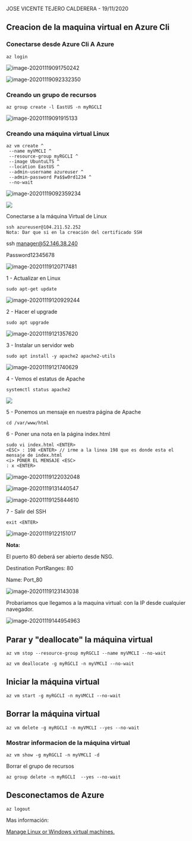 

JOSE VICENTE TEJERO CALDERERA - 19/11/2020

## Creacion de la maquina virtual en Azure Cli

### Conectarse desde Azure Cli A Azure

```
az login
```

![image-20201119091750242](image-20201119091750242.png)



![image-20201119092332350](image-20201119092332350.png)





### Creando un grupo de recursos

```
az group create -l EastUS -n myRGCLI 
```

![image-20201119091915133](image-20201119091915133.png)



### Creando una máquina virtual Linux

```
az vm create ^
 --name myVMCLI ^
 --resource-group myRGCLI ^
 --image UbuntuLTS ^
 --location EastUS ^
 --admin-username azureuser ^
 --admin-password Pa$$w0rd1234 ^
 --no-wait
```

![image-20201119092359234](image-20201119092359234.png)

![](image-20201119092448789.png)



Conectarse a la máquina Virtual de Linux

```
ssh azureuser@104.211.52.252
Nota: Dar que si en la creación del certificado SSH
```

ssh manager@52.146.38.240

Password12345678

![image-20201119120717481](image-20201119120717481.png)

1 - Actualizar en Linux

```
sudo apt-get update
```

![image-20201119120929244](image-20201119120929244.png)



2 - Hacer el upgrade

```
sudo apt upgrade
```

![image-20201119121357620](image-20201119121357620.png)

3 - Instalar un servidor web

```
sudo apt install -y apache2 apache2-utils
```

![image-20201119121740629](image-20201119121740629.png)



4 - Vemos el estatus de Apache

```
systemctl status apache2
```



![](image-20201119121618928.png)

5 - Ponemos un mensaje en nuestra página de Apache

```
cd /var/www/html
```

6 - Poner una nota en la página index.html

```
sudo vi index.html <ENTER>
<ESC> : 198 <ENTER> // irme a la linea 198 que es donde esta el mensaje de index.html
<i> PONER EL MENSAJE <ESC>
: x <ENTER>

```

![image-20201119122032048](image-20201119122032048.png)

![image-20201119131440547](image-20201119131440547.png)

![image-20201119125844610](image-20201119125844610.png)



7 - Salir del SSH

```
exit <ENTER>
```

![image-20201119122151017](image-20201119122151017.png)

**Nota:**

El puerto 80 deberá ser abierto desde NSG.

Destination PortRanges: 80

Name: Port_80

![image-20201119123143038](image-20201119123143038.png)

Probariamos que llegamos a la maquina virtual: con la IP desde cualquier navegador.

![image-20201119144954963](image-20201119144954963.png)

## Parar y "deallocate" la máquina virtual

```
az vm stop --resource-group myRGCLI --name myVMCLI --no-wait
```

```
az vm deallocate -g myRGCLI -n myVMCLI --no-wait
```

## Iniciar la máquina virtual

```
az vm start -g myRGCLI -n myVMCLI --no-wait
```

## Borrar la máquina virtual

```
az vm delete -g myRGCLI -n myVMCLI --yes --no-wait
```

### Mostrar informacion de la máquina virtual

```
az vm show -g myRGCLI -n myVMCLI -d
```

Borrar el grupo de recursos

```
az group delete -n myRGCLI  --yes --no-wait
```

## Desconectamos de Azure

```
az logout
```

Mas información:

[Manage Linux or Windows virtual machines.](https://docs.microsoft.com/en-us/cli/azure/vm?view=azure-cli-latest)

